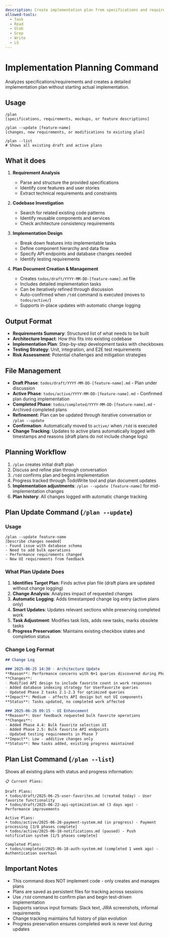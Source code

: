```yaml
---
description: Create implementation plan from specifications and requirements
allowed-tools:
  - Task
  - Read
  - Glob
  - Grep
  - Write
  - LS
---
```


# Implementation Planning Command

Analyzes specifications/requirements and creates a detailed implementation plan without starting actual implementation.

## Usage
```
/plan
[specifications, requirements, mockups, or feature descriptions]

/plan --update [feature-name]
[changes, new requirements, or modifications to existing plan]

/plan --list
# Shows all existing draft and active plans
```

## What it does

1. **Requirement Analysis**
   - Parse and structure the provided specifications
   - Identify core features and user stories
   - Extract technical requirements and constraints

2. **Codebase Investigation**
   - Search for related existing code patterns
   - Identify reusable components and services
   - Check architecture consistency requirements

3. **Implementation Design**
   - Break down features into implementable tasks
   - Define component hierarchy and data flow
   - Specify API endpoints and database changes needed
   - Identify testing requirements

4. **Plan Document Creation & Management**
   - Creates `todos/draft/YYYY-MM-DD-[feature-name].md` file
   - Includes detailed implementation tasks
   - Can be iteratively refined through discussion
   - Auto-confirmed when `/tdd` command is executed (moves to `todos/active/`)
   - Supports in-place updates with automatic change logging

## Output Format
- **Requirements Summary**: Structured list of what needs to be built
- **Architecture Impact**: How this fits into existing codebase
- **Implementation Plan**: Step-by-step development tasks with checkboxes
- **Testing Strategy**: Unit, integration, and E2E test requirements
- **Risk Assessment**: Potential challenges and mitigation strategies

## File Management
- **Draft Phase**: `todos/draft/YYYY-MM-DD-[feature-name].md` - Plan under discussion
- **Active Phase**: `todos/active/YYYY-MM-DD-[feature-name].md` - Confirmed plan during implementation
- **Completed Phase**: `todos/completed/YYYY-MM-DD-[feature-name].md` - Archived completed plans
- **Refinement**: Plan can be updated through iterative conversation or `/plan --update`
- **Confirmation**: Automatically moved to `active/` when `/tdd` is executed
- **Change Tracking**: Updates to active plans automatically logged with timestamps and reasons (draft plans do not include change logs)

## Planning Workflow
1. `/plan` creates initial draft plan
2. Discuss and refine plan through conversation
3. `/tdd` confirms plan and begins implementation
4. Progress tracked through TodoWrite tool and plan document updates
5. **Implementation adjustments**: `/plan --update [feature-name]` for mid-implementation changes
6. **Plan history**: All changes logged with automatic change tracking

## Plan Update Command (`/plan --update`)

### Usage
```
/plan --update feature-name
[Describe changes needed]
- Found issue with database schema
- Need to add bulk operations
- Performance requirements changed
- New UI requirements from feedback
```

### What Plan Update Does
1. **Identifies Target Plan**: Finds active plan file (draft plans are updated without change logging)
2. **Change Analysis**: Analyzes impact of requested changes
3. **Automatic Logging**: Adds timestamped change log entry (active plans only)
4. **Smart Updates**: Updates relevant sections while preserving completed work
5. **Task Adjustment**: Modifies task lists, adds new tasks, marks obsolete tasks
6. **Progress Preservation**: Maintains existing checkbox states and completion status

### Change Log Format
```markdown
## Change Log

### 2025-06-25 14:30 - Architecture Update
**Reason**: Performance concerns with N+1 queries discovered during Phase 2
**Changes**: 
- Modified API design to include favorite count in work responses
- Added database indexing strategy for UserFavorite queries
- Updated Phase 2 tasks 2.1-2.3 for optimized queries
**Impact**: Medium - affects API design but not UI components
**Status**: Tasks updated, no completed work affected

### 2025-06-26 09:15 - UI Enhancement
**Reason**: User feedback requested bulk favorite operations
**Changes**:
- Added Phase 4.4: Bulk favorite selection UI
- Added Phase 2.5: Bulk favorite API endpoints
- Updated testing requirements in Phase 7
**Impact**: Low - additive changes only
**Status**: New tasks added, existing progress maintained
```

## Plan List Command (`/plan --list`)

Shows all existing plans with status and progress information:

```
📋 Current Plans:

Draft Plans:
• todos/draft/2025-06-25-user-favorites.md (created today) - User favorite functionality 
• todos/draft/2025-06-22-api-optimization.md (3 days ago) - Performance improvements

Active Plans:
• todos/active/2025-06-20-payment-system.md (in progress) - Payment processing [3/8 phases complete]
• todos/active/2025-06-18-notifications.md (paused) - Push notification system [1/5 phases complete]

Completed Plans:
• todos/completed/2025-06-18-auth-system.md (completed 1 week ago) - Authentication overhaul
```

## Important Notes
- This command does NOT implement code - only creates and manages plans
- Plans are saved as persistent files for tracking across sessions
- Use `/tdd` command to confirm plan and begin test-driven implementation
- Supports various input formats: Slack text, JIRA screenshots, informal requirements
- Change tracking maintains full history of plan evolution
- Progress preservation ensures completed work is never lost during updates